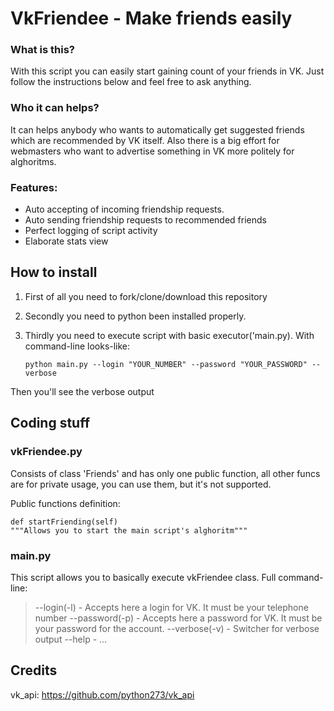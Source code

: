 # VkFriendee - Make friends easily


### What is this?
With this script you can easily start gaining count of your friends in VK. Just follow the instructions below and feel free to ask anything.

### Who it can helps?
It can helps anybody who wants to automatically get suggested friends which are recommended by VK itself. Also there is a big effort for webmasters who want to advertise something in VK more politely for alghoritms.

### Features:
- Auto accepting of incoming friendship requests.
- Auto sending friendship requests to recommended friends
- Perfect logging of script activity
- Elaborate stats view

## How to install
1. First of all you need to fork/clone/download this repository
2.  Secondly you need to python been installed properly.
3.  Thirdly you need to execute script with basic executor('main.py).
With command-line looks-like: 

		python main.py --login "YOUR_NUMBER" --password "YOUR_PASSWORD" --verbose

Then you'll see the verbose output


## Coding stuff
### vkFriendee.py
Consists of class 'Friends' and has only one public function, all other funcs are for private usage, you can use them, but it's not supported.

Public functions definition:

	def startFriending(self)
	"""Allows you to start the main script's alghoritm"""


### main.py
This script allows you to basically execute vkFriendee class.
Full command-line:
> --login(-l) - Accepts here a login for VK. It must be your telephone number
--password(-p) - Accepts here a password for VK. It must be your password for the account.
--verbose(-v) - Switcher for verbose output
--help - ...

## Credits
vk_api: https://github.com/python273/vk_api
